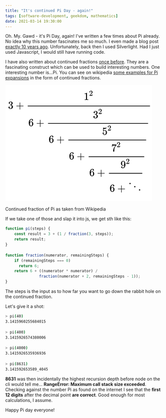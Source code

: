 ```yaml
---
title: "It's continued Pi Day - again!"
tags: [software-development, geekdom, mathematics]
date: 2021-03-14 19:30:00
---
```


Oh. My. Gawd - it's Pi Day, again! I've written a few times about Pi already. No idea why this number fascinates me so much. I even made a blog post [exactly 10 years ago][1]. Unfortunately, back then I used Silverlight. Had I just used Javascript, I would still have running code.

I have also written about continued fractions [once before][2]. They are a fascinating construct which can be used to build interesting numbers. One interesting number is...Pi. You can see on wikipedia [some examples for Pi expansions][3] in the form of continued fractions.

![My Mum's trusty Sony tape player](/assets/wikipedia-pi.png)
<figcaption>Continued fraction of Pi as taken from Wikipedia</figcaption>

If we take one of those and slap it into js, we get sth like this:

```js
function pi(steps) {
    const result = 3 + (1 / fraction(3, steps));
    return result;
}

function fraction(numerator, remainingSteps) {
    if (remainingSteps === 0)
      return 6;
    return 6 + ((numerator * numerator) / 
               fraction(numerator + 2, remainingSteps - 1));
}
```

The steps is the input as to how far you want to go down the rabbit hole on the continued fraction.

Let's give it a shot:

```sh
> pi(40)
3.1415960255684015

> pi(400)
3.1415926574380006

> pi(4000)
3.1415926535936936

> pi(8631)
3.141592653589_4045
```
**8631** was then incidentally the highest recursion depth before node on the cli would tell me... **RangeError: Maximum call stack size exceeded**. Checking against the number Pi as found on the internet I see that the **first 12 digits** after the decimal point **are correct**. Good enough for most calculations, I assume.

Happy Pi day everyone!


[1]: /2011/03/14/in-honour-of-the-pi-day-expansion-series-in-silverlight
[2]: /2007/06/03/road-to-reality-continued-fractions
[3]: https://en.wikipedia.org/wiki/Continued_fraction#Generalized_continued_fraction